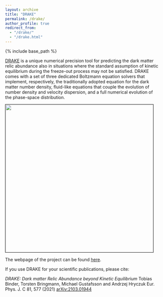 ```yaml
---
layout: archive
title: "DRAKE"
permalink: /drake/
author_profile: true
redirect_from:
  - "/drake/"
  - "/drake.html"
---
```


{% include base_path %}


[DRAKE](https://drake.hepforge.org) is a unique numerical precision tool for predicting the dark matter relic abundance also in situations where the standard assumption of kinetic equilibrium during the freeze-out process may not be satisfied. DRAKE comes with a set of three dedicated Boltzmann equation solvers that implement, respectively, the traditionally adopted equation for the dark matter number density, fluid-like equations that couple the evolution of number density and velocity dispersion, and a full numerical evolution of the phase-space distribution.

<p>
 <div>
    <p ><a href=http://ahryczuk.github.io/pages/drake.md"><img src="http://ahryczuk.github.io/files/code-scheme.pdf" height="480px" width="480px" border="1px"></a></p>
 </div>
</p>


The webpage of the project can be found [here](https://drake.hepforge.org).

If you use DRAKE for your scientific publications, please cite:

_DRAKE: Dark matter Relic Abundance beyond Kinetic Equilibrium_
Tobias Binder, Torsten Bringmann, Michael Gustafsson and Andrzej Hryczuk
Eur. Phys. J. C 81, 577 (2021) [arXiv:2103.01944](https://arxiv.org/abs/arXiv:2103.01944)
